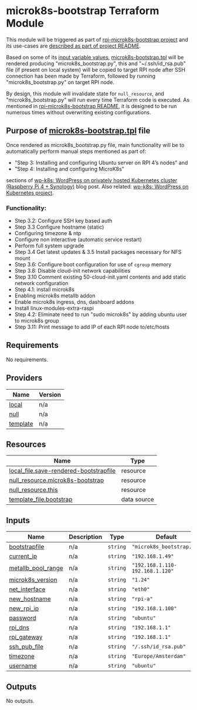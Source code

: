 # microk8s-bootstrap Terraform Module

This module will be triggered as part of [rpi-microk8s-bootstrap project](../../README.md) and its use-cases are [described as part of project README](../../README.md#how-can-this-terraform-project-help-me).

Based on some of its [input variable values](../../main.tf), [microk8s-bootstrap.tpl](./microk8s_bootstrap.tpl) will be rendered producing "microk8s_bootstrap.py", this and "~/.ssh/id_rsa.pub" file (if present on local system) will be copied to target RPI node after SSH connection has been made by Terraform, followed by running "microk8s_bootstrap.py" on target RPI node.

By design, this module will invalidate state for `null_resource`, and "microk8s_bootstrap.py" will run every time Terraform code is executed. As mentioned in [rpi-microk8s-bootstrap README](../../README.md#please-note), it is designed to be run numerous times without overwriting existing configurations.

## Purpose of [microk8s-bootstrap.tpl](./microk8s_bootstrap.tpl) file

Once rendered as microk8s_bootstrap.py file, main functionality will be to automatically perform manual steps mentioned as part of:

* "Step 3: Installing and configuring Ubuntu server on RPI 4’s nodes" and
* "Step 4: Installing and configuring MicroK8s" 

sections of [wp-k8s: WordPress on privately hosted Kubernetes cluster (Raspberry Pi 4 + Synology)](https://foolcontrol.org/?p=4004) blog post. Also related: [wp-k8s: WordPress on Kubernetes project](https://github.com/AdnanHodzic/wp-k8s).

### Functionality:

* Step 3.2: Configure SSH key based auth
* Step 3.3 Configure hostname (static)
* Configuring timezone & ntp
* Configure non interactive (automatic service restart)
* Perform full system upgrade
* Step 3.4  Get latest updates & 3.5 Install packages necessary for NFS mount
* Step 3.6: Configure boot configuration for use of `cgroup` memory
* Step 3.8: Disable cloud-init network capabilities
* Step 3.10 Comment existing 50-cloud-init.yaml contents and add static network configuration
* Step 4.1: install microk8s
* Enabling microk8s metallb addon
* Enable microk8s ingress, dns, dashboard addons
* Install linux-modules-extra-raspi
* Step 4.2: Eliminate need to run "sudo microk8s" by adding ubuntu user to microk8s group
* Step 3.11: Print message to add IP of each RPI node to/etc/hosts

<!-- BEGIN_TF_DOCS -->
## Requirements

No requirements.

## Providers

| Name | Version |
|------|---------|
| <a name="provider_local"></a> [local](#provider\_local) | n/a |
| <a name="provider_null"></a> [null](#provider\_null) | n/a |
| <a name="provider_template"></a> [template](#provider\_template) | n/a |

## Resources

| Name | Type |
|------|------|
| [local_file.save-rendered-bootstrapfile](https://registry.terraform.io/providers/hashicorp/local/latest/docs/resources/file) | resource |
| [null_resource.microk8s-bootstrap](https://registry.terraform.io/providers/hashicorp/null/latest/docs/resources/resource) | resource |
| [null_resource.this](https://registry.terraform.io/providers/hashicorp/null/latest/docs/resources/resource) | resource |
| [template_file.bootstrap](https://registry.terraform.io/providers/hashicorp/template/latest/docs/data-sources/file) | data source |

## Inputs

| Name | Description | Type | Default | Required |
|------|-------------|------|---------|:--------:|
| <a name="input_bootstrapfile"></a> [bootstrapfile](#input\_bootstrapfile) | n/a | `string` | `"microk8s_bootstrap.py"` | no |
| <a name="input_current_ip"></a> [current\_ip](#input\_current\_ip) | n/a | `string` | `"192.168.1.49"` | no |
| <a name="input_metallb_pool_range"></a> [metallb\_pool\_range](#input\_metallb\_pool\_range) | n/a | `string` | `"192.168.1.110-192.168.1.120"` | no |
| <a name="input_microk8s_version"></a> [microk8s\_version](#input\_microk8s\_version) | n/a | `string` | `"1.24"` | no |
| <a name="input_net_interface"></a> [net\_interface](#input\_net\_interface) | n/a | `string` | `"eth0"` | no |
| <a name="input_new_hostname"></a> [new\_hostname](#input\_new\_hostname) | n/a | `string` | `"rpi-a"` | no |
| <a name="input_new_rpi_ip"></a> [new\_rpi\_ip](#input\_new\_rpi\_ip) | n/a | `string` | `"192.168.1.100"` | no |
| <a name="input_password"></a> [password](#input\_password) | n/a | `string` | `"ubuntu"` | no |
| <a name="input_rpi_dns"></a> [rpi\_dns](#input\_rpi\_dns) | n/a | `string` | `"192.168.1.1"` | no |
| <a name="input_rpi_gateway"></a> [rpi\_gateway](#input\_rpi\_gateway) | n/a | `string` | `"192.168.1.1"` | no |
| <a name="input_ssh_pub_file"></a> [ssh\_pub\_file](#input\_ssh\_pub\_file) | n/a | `string` | `"/.ssh/id_rsa.pub"` | no |
| <a name="input_timezone"></a> [timezone](#input\_timezone) | n/a | `string` | `"Europe/Amsterdam"` | no |
| <a name="input_username"></a> [username](#input\_username) | n/a | `string` | `"ubuntu"` | no |

## Outputs

No outputs.
<!-- END_TF_DOCS -->